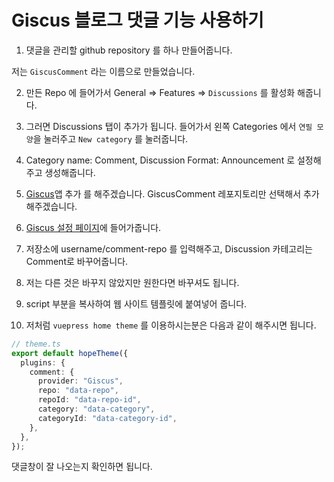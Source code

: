 # Giscus 블로그 댓글 기능 사용하기

1. 댓글을 관리할 github repository 를 하나 만들어줍니다.

저는 `GiscusComment` 라는 이름으로 만들었습니다.

2. 만든 Repo 에 들어가서 General => Features => `Discussions` 를 활성화 해줍니다.

3. 그러면 Discussions 탭이 추가가 됩니다. 들어가서 왼쪽 Categories 에서 `연필 모양`을 눌러주고 `New category` 를 눌러줍니다.

4. Category name: Comment, Discussion Format: Announcement 로 설정해주고 생성해줍니다.

5. <a href="https://github.com/apps/giscus" target="_blank">Giscus</a>앱 추가 를 해주겠습니다. GiscusComment 레포지토리만 선택해서 추가해주겠습니다.

6. <a href="https://giscus.app/ko" target="_blank">Giscus 설정 페이지</a>에 들어가줍니다.

7. 저장소에 username/comment-repo 를 입력해주고, Discussion 카테고리는 Comment로 바꾸어줍니다.

8. 저는 다른 것은 바꾸지 않았지만 원한다면 바꾸셔도 됩니다.

9. script 부분을 복사하여 웹 사이트 템플릿에 붙여넣어 줍니다.

10. 저처럼 `vuepress home theme` 를 이용하시는분은 다음과 같이 해주시면 됩니다.

```ts
// theme.ts
export default hopeTheme({
  plugins: {
    comment: {
      provider: "Giscus",
      repo: "data-repo",
      repoId: "data-repo-id",
      category: "data-category",
      categoryId: "data-category-id",
    },
  },
});
```

댓글창이 잘 나오는지 확인하면 됩니다.
